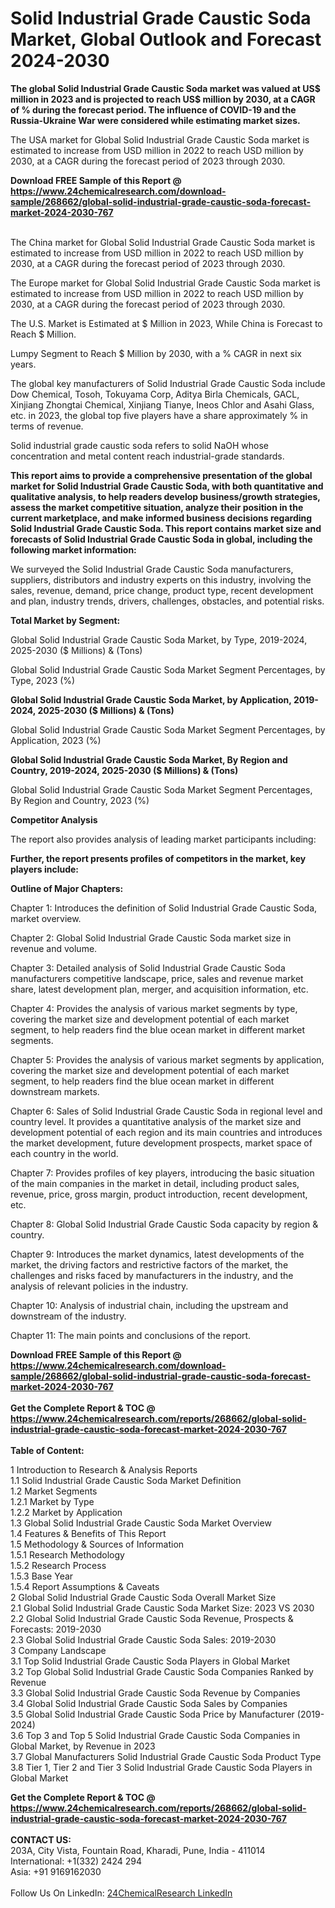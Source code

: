 <h1>Solid Industrial Grade Caustic Soda Market, Global Outlook and Forecast 2024-2030</h1><p><strong>The global Solid Industrial Grade Caustic Soda market was valued at US$ million in 2023 and is projected to reach US$ million by 2030, at a CAGR of % during the forecast period. The influence of COVID-19 and the Russia-Ukraine War were considered while estimating market sizes.</strong></p><p>
</p><p>The USA market for Global Solid Industrial Grade Caustic Soda market is estimated to increase from USD million in 2022 to reach USD million by 2030, at a CAGR during the forecast period of 2023 through 2030.</p><div><b>Download FREE Sample of this Report @ 
            <a href="https://www.24chemicalresearch.com/download-sample/268662/global-solid-industrial-grade-caustic-soda-forecast-market-2024-2030-767">
            https://www.24chemicalresearch.com/download-sample/268662/global-solid-industrial-grade-caustic-soda-forecast-market-2024-2030-767</a></b></div><br><p>
</p><p>The China market for Global Solid Industrial Grade Caustic Soda market is estimated to increase from USD million in 2022 to reach USD million by 2030, at a CAGR during the forecast period of 2023 through 2030.</p><p>
</p><p>The Europe market for Global Solid Industrial Grade Caustic Soda market is estimated to increase from USD million in 2022 to reach USD million by 2030, at a CAGR during the forecast period of 2023 through 2030.</p><p>
</p><p>The U.S. Market is Estimated at $ Million in 2023, While China is Forecast to Reach $ Million.</p><p>
Lumpy Segment to Reach $ Million by 2030, with a % CAGR in next six years.</p><p>
The global key manufacturers of Solid Industrial Grade Caustic Soda include Dow Chemical, Tosoh, Tokuyama Corp, Aditya Birla Chemicals, GACL, Xinjiang Zhongtai Chemical, Xinjiang Tianye, Ineos Chlor and Asahi Glass, etc. in 2023, the global top five players have a share approximately % in terms of revenue.</p><p>
Solid industrial grade caustic soda refers to solid NaOH whose concentration and metal content reach industrial-grade standards.</p><p>
<strong>This report aims to provide a comprehensive presentation of the global market for Solid Industrial Grade Caustic Soda, with both quantitative and qualitative analysis, to help readers develop business/growth strategies, assess the market competitive situation, analyze their position in the current marketplace, and make informed business decisions regarding Solid Industrial Grade Caustic Soda. This report contains market size and forecasts of Solid Industrial Grade Caustic Soda in global, including the following market information:</strong></p><p>
</p><p>
</p><p>We surveyed the Solid Industrial Grade Caustic Soda manufacturers, suppliers, distributors and industry experts on this industry, involving the sales, revenue, demand, price change, product type, recent development and plan, industry trends, drivers, challenges, obstacles, and potential risks.</p><p>
<strong>Total Market by Segment:</strong></p><p>
Global Solid Industrial Grade Caustic Soda Market, by Type, 2019-2024, 2025-2030 ($ Millions) &amp; (Tons)</p><p>
Global Solid Industrial Grade Caustic Soda Market Segment Percentages, by Type, 2023 (%)</p><p>
</p><p>
</p><p><strong>Global Solid Industrial Grade Caustic Soda Market, by Application, 2019-2024, 2025-2030 ($ Millions) &amp; (Tons)</strong></p><p>
Global Solid Industrial Grade Caustic Soda Market Segment Percentages, by Application, 2023 (%)</p><p>
</p><p>
</p><p><strong>Global Solid Industrial Grade Caustic Soda Market, By Region and Country, 2019-2024, 2025-2030 ($ Millions) &amp; (Tons)</strong></p><p>
Global Solid Industrial Grade Caustic Soda Market Segment Percentages, By Region and Country, 2023 (%)</p><p>
</p><p>
</p><p><strong>Competitor Analysis</strong></p><p>
The report also provides analysis of leading market participants including:</p><p>
</p><p>
</p><p><strong>Further, the report presents profiles of competitors in the market, key players include:</strong></p><p>
</p><p>
</p><p><strong>Outline of Major Chapters:</strong></p><p>
Chapter 1: Introduces the definition of Solid Industrial Grade Caustic Soda, market overview.</p><p>
Chapter 2: Global Solid Industrial Grade Caustic Soda market size in revenue and volume.</p><p>
Chapter 3: Detailed analysis of Solid Industrial Grade Caustic Soda manufacturers competitive landscape, price, sales and revenue market share, latest development plan, merger, and acquisition information, etc.</p><p>
Chapter 4: Provides the analysis of various market segments by type, covering the market size and development potential of each market segment, to help readers find the blue ocean market in different market segments.</p><p>
Chapter 5: Provides the analysis of various market segments by application, covering the market size and development potential of each market segment, to help readers find the blue ocean market in different downstream markets.</p><p>
Chapter 6: Sales of Solid Industrial Grade Caustic Soda in regional level and country level. It provides a quantitative analysis of the market size and development potential of each region and its main countries and introduces the market development, future development prospects, market space of each country in the world.</p><p>
Chapter 7: Provides profiles of key players, introducing the basic situation of the main companies in the market in detail, including product sales, revenue, price, gross margin, product introduction, recent development, etc.</p><p>
Chapter 8: Global Solid Industrial Grade Caustic Soda capacity by region &amp; country.</p><p>
Chapter 9: Introduces the market dynamics, latest developments of the market, the driving factors and restrictive factors of the market, the challenges and risks faced by manufacturers in the industry, and the analysis of relevant policies in the industry.</p><p>
Chapter 10: Analysis of industrial chain, including the upstream and downstream of the industry.</p><p>
Chapter 11: The main points and conclusions of the report.</p><div><b>Download FREE Sample of this Report @ 
            <a href="https://www.24chemicalresearch.com/download-sample/268662/global-solid-industrial-grade-caustic-soda-forecast-market-2024-2030-767">
            https://www.24chemicalresearch.com/download-sample/268662/global-solid-industrial-grade-caustic-soda-forecast-market-2024-2030-767</a></b></div><br><div><b>Get the Complete Report & TOC @ 
            <a href="https://www.24chemicalresearch.com/reports/268662/global-solid-industrial-grade-caustic-soda-forecast-market-2024-2030-767">
            https://www.24chemicalresearch.com/reports/268662/global-solid-industrial-grade-caustic-soda-forecast-market-2024-2030-767</a></b></div><br>
            <b>Table of Content:</b><p>1 Introduction to Research & Analysis Reports<br />
    1.1 Solid Industrial Grade Caustic Soda Market Definition<br />
    1.2 Market Segments<br />
        1.2.1 Market by Type<br />
        1.2.2 Market by Application<br />
    1.3 Global Solid Industrial Grade Caustic Soda Market Overview<br />
    1.4 Features & Benefits of This Report<br />
    1.5 Methodology & Sources of Information<br />
        1.5.1 Research Methodology<br />
        1.5.2 Research Process<br />
        1.5.3 Base Year<br />
        1.5.4 Report Assumptions & Caveats<br />
2 Global Solid Industrial Grade Caustic Soda Overall Market Size<br />
    2.1 Global Solid Industrial Grade Caustic Soda Market Size: 2023 VS 2030<br />
    2.2 Global Solid Industrial Grade Caustic Soda Revenue, Prospects & Forecasts: 2019-2030<br />
    2.3 Global Solid Industrial Grade Caustic Soda Sales: 2019-2030<br />
3 Company Landscape<br />
    3.1 Top Solid Industrial Grade Caustic Soda Players in Global Market<br />
    3.2 Top Global Solid Industrial Grade Caustic Soda Companies Ranked by Revenue<br />
    3.3 Global Solid Industrial Grade Caustic Soda Revenue by Companies<br />
    3.4 Global Solid Industrial Grade Caustic Soda Sales by Companies<br />
    3.5 Global Solid Industrial Grade Caustic Soda Price by Manufacturer (2019-2024)<br />
    3.6 Top 3 and Top 5 Solid Industrial Grade Caustic Soda Companies in Global Market, by Revenue in 2023<br />
    3.7 Global Manufacturers Solid Industrial Grade Caustic Soda Product Type<br />
    3.8 Tier 1, Tier 2 and Tier 3 Solid Industrial Grade Caustic Soda Players in Global Market<br />
    </p><div><b>Get the Complete Report & TOC @ 
            <a href="https://www.24chemicalresearch.com/reports/268662/global-solid-industrial-grade-caustic-soda-forecast-market-2024-2030-767">
            https://www.24chemicalresearch.com/reports/268662/global-solid-industrial-grade-caustic-soda-forecast-market-2024-2030-767</a></b></div><br><b>CONTACT US:</b><br>
            203A, City Vista, Fountain Road, Kharadi, Pune, India - 411014<br>
            International: +1(332) 2424 294<br>
            Asia: +91 9169162030 <br><br>
            Follow Us On LinkedIn: <a href="https://www.linkedin.com/company/24chemicalresearch/">24ChemicalResearch LinkedIn</a>